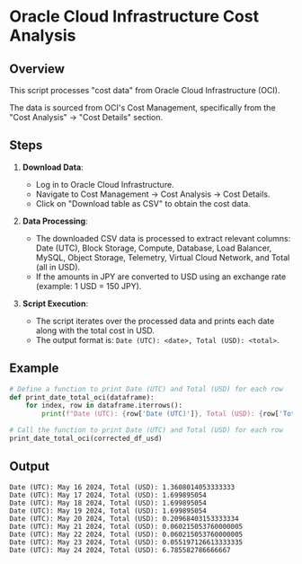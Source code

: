 # Oracle Cloud Infrastructure Cost Analysis

## Overview

This script processes "cost data" from Oracle Cloud Infrastructure (OCI).

The data is sourced from OCI's Cost Management, specifically from the "Cost Analysis" -> "Cost Details" section. 

## Steps

1. **Download Data**:
   - Log in to Oracle Cloud Infrastructure.
   - Navigate to Cost Management -> Cost Analysis -> Cost Details.
   - Click on "Download table as CSV" to obtain the cost data.

2. **Data Processing**:
   - The downloaded CSV data is processed to extract relevant columns: Date (UTC), Block Storage, Compute, Database, Load Balancer, MySQL, Object Storage, Telemetry, Virtual Cloud Network, and Total (all in USD).
   - If the amounts in JPY are converted to USD using an exchange rate (example: 1 USD = 150 JPY).

3. **Script Execution**:
   - The script iterates over the processed data and prints each date along with the total cost in USD.
   - The output format is: `Date (UTC): <date>, Total (USD): <total>`.

## Example

```python
# Define a function to print Date (UTC) and Total (USD) for each row
def print_date_total_oci(dataframe):
    for index, row in dataframe.iterrows():
        print(f"Date (UTC): {row['Date (UTC)']}, Total (USD): {row['Total (USD)']}")

# Call the function to print Date (UTC) and Total (USD) for each row
print_date_total_oci(corrected_df_usd)
```

## Output
```mathmatica
Date (UTC): May 16 2024, Total (USD): 1.3608014053333333
Date (UTC): May 17 2024, Total (USD): 1.699895054
Date (UTC): May 18 2024, Total (USD): 1.699895054
Date (UTC): May 19 2024, Total (USD): 1.699895054
Date (UTC): May 20 2024, Total (USD): 0.20968403153333334
Date (UTC): May 21 2024, Total (USD): 0.060215053760000005
Date (UTC): May 22 2024, Total (USD): 0.060215053760000005
Date (UTC): May 23 2024, Total (USD): 0.055197126613333335
Date (UTC): May 24 2024, Total (USD): 6.785582786666667
```
